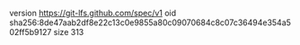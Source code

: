 version https://git-lfs.github.com/spec/v1
oid sha256:8de47aab2df8e22c13c0e9855a80c09070684c8c07c36494e354a502ff5b9127
size 313
